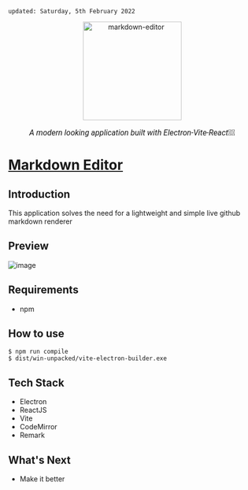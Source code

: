     updated: Saturday, 5th February 2022

<div align="center">
<a href="https://github.com/warmachine028/markdown-editor">
<img width=200 src="https://github.com/warmachine028/markdown-editor/tree/main/assets/icon.png" alt="markdown-editor"></a>
    <p style="font-family: roboto, calibri; font-size:12pt; font-style:italic"> A modern looking application built with Electron-Vite-React🎉✨</p>
</div>

# [Markdown Editor](https://github.com/warmachine028/markdown-editor)

## Introduction

This application solves the need for a lightweight and simple live github markdown renderer

## Preview

![image](https://user-images.githubusercontent.com/75939390/152511983-cc077006-67a9-4f02-9f6f-521a21c8ba74.png)

## Requirements

- npm

## How to use

```shell
$ npm run compile
$ dist/win-unpacked/vite-electron-builder.exe
```

## Tech Stack

- Electron
- ReactJS
- Vite
- CodeMirror
- Remark

## What's Next

- Make it better

